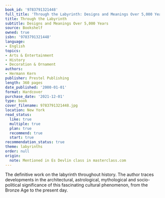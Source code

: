 ```yaml
---
book_id: '9783791321448'
full_title: 'Through the Labyrinth: Designs and Meanings Over 5,000 Years'
title: Through the Labyrinth
subtitle: Designs and Meanings Over 5,000 Years
source: Bookshelf
owned: true
isbn: '9783791321448'
language:
- English
topics:
- Arts & Entertainment
- History
- Decoration & Ornament
authors:
- Hermann Kern
publisher: Prestel Publishing
length: 360 pages
date_published: '2000-01-01'
format: Hardcover
purchase_date: '2021-12-01'
type: book
cover_filename: 9783791321448.jpg
location: New York
read_status:
  like: true
  multiple: true
  plan: true
  recommend: true
  start: true
recommendation_status: true
theme: labyrinths
order: null
origin:
  note: Mentioned in Es Devlin class in masterclass.com
---
```

The definitive work on the labyrinth throughout history. The author traces developments in the architectural, astrological, mythological and socio-political significance of this fascinating cultural phenomenon, from the Bronze Age to the present day.

